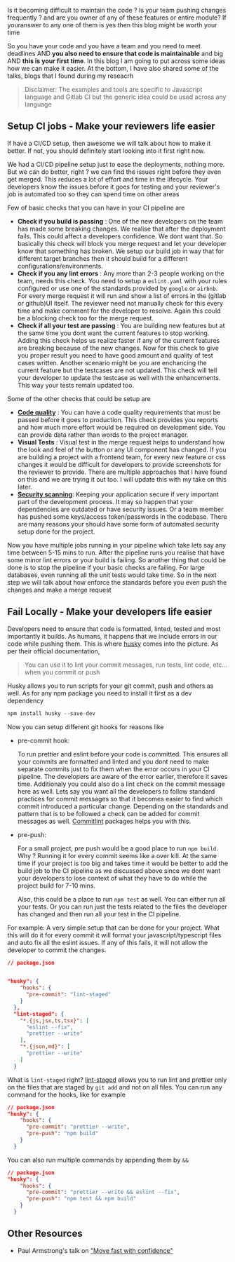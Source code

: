 Is it becoming difficult to maintain the code ? Is your team pushing changes frequently ? and are you owner of any of these features or entire module? If youranswer to any one of them is yes then this blog might be worth your time

So you have your code and you have a team and you need to meet deadlines AND **you also need to ensure that code is maintainable** and big AND **this is your first time**. In this blog I am going to put across some ideas how we can make it easier. At the bottom, I have also shared some of the talks, blogs that I found during my reseacrh

> Disclaimer: The examples and tools are specific to Javascript language and Gitlab CI but the generic idea could be used across any language

## **Setup CI jobs** - Make your reviewers life easier

If have a CI/CD setup, then awesome we will talk about how to make it better. If not, you should definitely start looking into it first right now. 

We had a CI/CD pipeline setup just to ease the deployments, nothing more. But we can do better, right ? we can find the issues right before they even get merged. This reduces a lot of effort and time in the lifecycle. Your developers know the issues before it goes for testing and your reviewer's job is automated too so they can spend time on other areas 

Few of basic checks that you can have in your CI pipeline are

 - **Check if you build is passing** : One of the new developers on the team has made some breaking changes. We realise that after the deployment fails. This could affect a developers confidence. We dont want that. So basically this check will block you merge request and let your developer know that something has broken. We setup our build job in way that for different target branches then it should build for a different configurations/environments.
 - **Check if you any lint errors** : Any more than 2-3 people working on the team, needs this check. You need to setup a `eslint.yaml` with your rules configured or use one of the standards provided by `google` or `airbnb`. For every merge request it will run and show a list of errors in the (gitlab or github)UI itself. The reviewer need not manually check for this every time and make comment for the developer to resolve. Again this could be a blocking check too for the merge request.
 - **Check if all your test are passing** : You are building new features but at the same time you dont want the current features to stop working. Adding this check helps us realize faster if any of the current features are breaking because of the new changes. Now for this check to give you proper result you need to have good amount and quality of test cases written. Another scenario might be you are enchancing the current feature but the testcases are not updated. This check will tell your developer to update the testcase as well with the enhancements. This way your tests remain updated too.

Some of the other checks that could be setup are

-  **[Code quality](https://docs.gitlab.com/ee/user/project/merge_requests/code_quality.html)** : You can have a code quality requirements that must be passed before it goes to production. This check provides you reports and how much more effort would be required on development side. You can provide data rather than words to the project manager. 
- **Visual Tests** : Visual test in the merge request helps to understand how the look and feel of the button or any UI component has changed. If you are building a project with a frontend team, for every new feature or css changes it would be difficult for developers to provide screenshots for the reviewer to provide. There are multiple approaches that I have found on this and we are trying it out too. I will update this with my take on this later.
- **[Security scanning](https://docs.gitlab.com/ee/user/application_security/)**: Keeping your application secure if very important part of the development process. It may so happen that your dependencies are outdated or have security issues. Or a team member has pushed some keys/access token/passwords in the codebase. There are many reasons your should have some form of automated security setup done for the project.

Now you have multiple jobs running in your pipeline which take lets say any time between 5-15 mins to run. After the pipeline runs you realise that have some minor lint errors or your build is failing. So another thing that could be done is to stop the pipeline if your basic checks are failing. For large databases, even running all the unit tests would take time. So in the next step we will talk about how enforce the standards before you even push the changes and make a merge request

## **Fail Locally** - Make your developers life easier

Developers need to ensure that code is formatted, linted, tested and most importantly it builds. As humans, it happens that we include errors in our code while pushing them. This is where [husky](https://www.npmjs.com/package/husky) comes into the picture. As per their official documentation,

> You can use it to lint your commit messages, run tests, lint code, etc... when you commit or push

Husky allows you to run scripts for your git commit, push and others as well. As for any npm package you need to install it first as a dev dependency

```javascript
npm install husky --save-dev
```

Now you can setup different git hooks for reasons like

 - pre-commit hook: 
 
      To run prettier and eslint before your code is committed. This ensures all your commits are formatted and linted and you dont need to make separate commits just to fix them when the error occurs in your CI pipeline. The developers are aware of the error earlier, therefore it saves time. Additionaly you could also do a lint check on the commit message here as well. Lets say you want all the developers to follow standard practices for commit messages so that it becomes easier to find which commit introduced a particular change. Depending on the standards and pattern that is to be followed a check can be added for commit messages as well. [Commitlint](https://www.npmjs.com/package/commitlint) packages helps you with this.
      
 - pre-push: 
 
      For a small project, pre push would be a good place to run `npm build`. Why ? Running it for every commit seems like a over kill. At the same time if your project is too big and takes time it would be better to add the build job to the CI pipeline as we discussed above since we dont want your developers to lose context of what they have to do while the project build for 7-10 mins.
      
      Also, this could be a place to run `npm test` as well. You can either run all your tests. Or you can run just the tests related to the files the developer has changed and then run all your test in the CI pipeline.



For example: A very simple setup that can be done for your project. What this will do it for every commit it will format your javascript/typescript files and auto fix all the eslint issues. If any of this fails, it will not allow the developer to commit the changes.  

```json
// package.json


"husky": {
    "hooks": {
      "pre-commit": "lint-staged"
    }
  },
  "lint-staged": {
    "*.{js,jsx,ts,tsx}": [
      "eslint --fix",
      "prettier --write"
    ],
    "*.{json,md}": [
      "prettier --write"
    ]
  }

```

What is `lint-staged` right? [lint-staged](https://www.npmjs.com/package/lint-staged) allows you to run lint and prettier only on the files that are staged by `git add` and not on all files. You can run any command for the hooks, like for example


```json
// package.json
"husky": {
    "hooks": {
      "pre-commit": "prettier --write",
      "pre-push": "npm build"
    }
  }

```

You can also run multiple commands by appending them by `&&` 

```json
// package.json
"husky": {
    "hooks": {
      "pre-commit": "prettier --write && eslint --fix",
      "pre-push": "npm test && npm build"
    }
  }

```


## Other Resources

- Paul Armstrong's talk on ["Move fast with confidence"](https://www.youtube.com/watch?v=ikn_dBSski8&t=899s)

  
